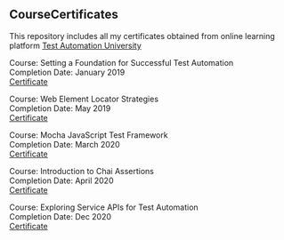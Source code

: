 ## CourseCertificates
This repository includes all my certificates obtained from online learning platform [Test Automation University](https://testautomationu.applitools.com/)<br/>

Course: Setting a Foundation for Successful Test Automation<br/>
Completion Date: January 2019<br/>
[Certificate](https://github.com/marijeb/CourseCertificates/blob/main/SettingFoundationSuccessTestAutomation.png)

Course: Web Element Locator Strategies<br/>
Completion Date: May 2019<br/>
[Certificate](https://github.com/marijeb/CourseCertificates/blob/main/WebElementLocatorStrategies.png)

Course: Mocha JavaScript Test Framework<br/>
Completion Date: March 2020<br/>
[Certificate](https://github.com/marijeb/CourseCertificates/blob/main/MochaJavaAScriptTestFramework.png)

Course: Introduction to Chai Assertions<br/>
Completion Date: April 2020<br/>
[Certificate](https://github.com/marijeb/CourseCertificates/blob/main/IntroductiontoChaiAssertions.png)

Course: Exploring Service APIs for Test Automation<br/>
Completion Date: Dec 2020<br/>
[Certificate](https://github.com/marijeb/CourseCertificates/blob/main/ExploringServiceAPIsTestAutomation.png)






